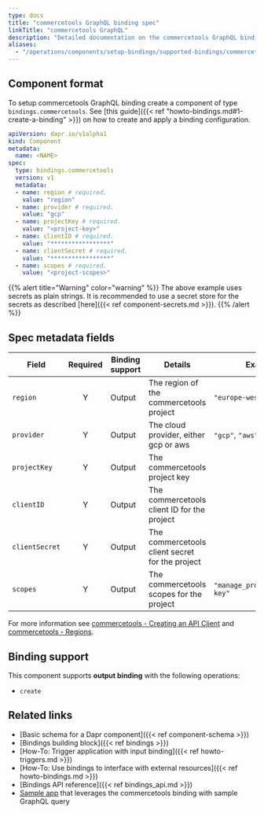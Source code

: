 ```yaml
---
type: docs
title: "commercetools GraphQL binding spec"
linkTitle: "commercetools GraphQL"
description: "Detailed documentation on the commercetools GraphQL binding component"
aliases:
  - "/operations/components/setup-bindings/supported-bindings/commercetools/"
---
```


## Component format

To setup commercetools GraphQL binding create a component of type `bindings.commercetools`. See [this guide]({{< ref "howto-bindings.md#1-create-a-binding" >}}) on how to create and apply a binding configuration.

```yaml
apiVersion: dapr.io/v1alpha1
kind: Component
metadata:
  name: <NAME>
spec:
  type: bindings.commercetools
  version: v1
  metadata:
  - name: region # required.
    value: "region"
  - name: provider # required.
    value: "gcp"
  - name: projectKey # required.
    value: "<project-key>"
  - name: clientID # required.
    value: "*****************"
  - name: clientSecret # required.
    value: "*****************"
  - name: scopes # required.
    value: "<project-scopes>"
```

{{% alert title="Warning" color="warning" %}}
The above example uses secrets as plain strings. It is recommended to use a secret store for the secrets as described [here]({{< ref component-secrets.md >}}).
{{% /alert %}}

## Spec metadata fields

| Field              | Required | Binding support |  Details | Example |
|--------------------|:--------:|------------|-----|---------|
| `region` | Y | Output | The region of the commercetools project | `"europe-west1"` |
| `provider` | Y | Output | The cloud provider, either gcp or aws | `"gcp"`, `"aws"` |
| `projectKey` | Y | Output | The commercetools project key |  |
| `clientID` | Y | Output | The commercetools client ID for the project |  |
| `clientSecret` | Y | Output | The commercetools client secret for the project |  |
| `scopes` | Y | Output | The commercetools scopes for the project | `"manage_project:project-key"` |

For more information see [commercetools - Creating an API Client](https://docs.commercetools.com/getting-started/create-api-client#create-an-api-client) and [commercetools - Regions](https://docs.commercetools.com/api/general-concepts#regions).

## Binding support

This component supports **output binding** with the following operations:

- `create`

## Related links

- [Basic schema for a Dapr component]({{< ref component-schema >}})
- [Bindings building block]({{< ref bindings >}})
- [How-To: Trigger application with input binding]({{< ref howto-triggers.md >}})
- [How-To: Use bindings to interface with external resources]({{< ref howto-bindings.md >}})
- [Bindings API reference]({{< ref bindings_api.md >}})
- [Sample app](https://github.com/dapr/samples/tree/master/commercetools-graphql-sample) that leverages the commercetools binding with sample GraphQL query
